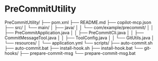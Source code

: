 # PreCommitUtility
PreCommitUtility/
├── pom.xml
├── README.md
├── copilot-mcp.json
├── src/
│   └── main/
│       ├── java/
│       │   └── com/example/precommit/
│       │       ├── PreCommitApplication.java
│       │       ├── PreCommitCli.java
│       │       ├── CommitMessageTool.java
│       │       ├── ToolConfig.java
│       │       └── GitUtils.java
│       └── resources/
│           └── application.yml
└── scripts/
    ├── auto-commit.sh
    ├── auto-commit.bat
    ├── install-hook.sh
    ├── install-hook.bat
    └── git-hooks/
        ├── prepare-commit-msg
        └── prepare-commit-msg.bat
